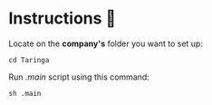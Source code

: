 # Instructions 🧐

Locate on the **company's** folder you want to set up:

    cd Taringa

Run *.main* script using this command:

    sh .main
